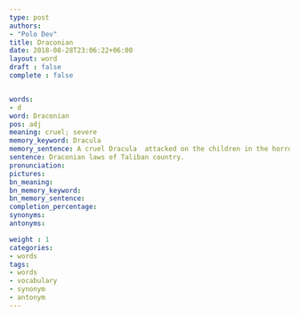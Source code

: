 ```yaml
---
type: post
authors:
- "Polo Dev"
title: Draconian
date: 2018-08-28T23:06:22+06:00
layout: word
draft : false
complete : false


words:
- d
word: Draconian
pos: adj
meaning: cruel; severe
memory_keyword: Dracula
memory_sentence: A cruel Dracula  attacked on the children in the horror movie.
sentence: Draconian laws of Taliban country.
pronunciation:
pictures:
bn_meaning:
bn_memory_keyword:
bn_memory_sentence:
completion_percentage:
synonyms:
antonyms:

weight : 1
categories:
- words
tags:
- words
- vocabulary
- synonym
- antonym
---
```

